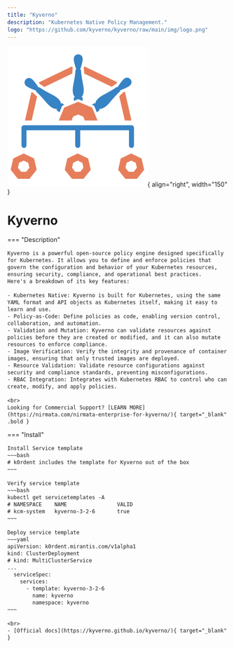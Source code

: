 ```yaml
---
title: "Kyverno"
description: "Kubernetes Native Policy Management."
logo: "https://github.com/kyverno/kyverno/raw/main/img/logo.png"
---
```

![logo](https://github.com/kyverno/kyverno/raw/main/img/logo.png){ align="right", width="150" }
# Kyverno

=== "Description"

    Kyverno is a powerful open-source policy engine designed specifically for Kubernetes. It allows you to define and enforce policies that govern the configuration and behavior of your Kubernetes resources, ensuring security, compliance, and operational best practices. 
    Here's a breakdown of its key features:

    - Kubernetes Native: Kyverno is built for Kubernetes, using the same YAML format and API objects as Kubernetes itself, making it easy to learn and use.
    - Policy-as-Code: Define policies as code, enabling version control, collaboration, and automation. 
    - Validation and Mutation: Kyverno can validate resources against policies before they are created or modified, and it can also mutate resources to enforce compliance. 
    - Image Verification: Verify the integrity and provenance of container images, ensuring that only trusted images are deployed. 
    - Resource Validation: Validate resource configurations against security and compliance standards, preventing misconfigurations. 
    - RBAC Integration: Integrates with Kubernetes RBAC to control who can create, modify, and apply policies.

    <br>
    Looking for Commercial Support? [LEARN MORE](https://nirmata.com/nirmata-enterprise-for-kyverno/){ target="_blank" .bold }
    

=== "Install"

    Install Service template
    ~~~bash
    # k0rdent includes the template for Kyverno out of the box
    ~~~

    Verify service template
    ~~~bash
    kubectl get servicetemplates -A
    # NAMESPACE    NAME                VALID
    # kcm-system   kyverno-3-2-6       true
    ~~~

    Deploy service template
    ~~~yaml
    apiVersion: k0rdent.mirantis.com/v1alpha1
    kind: ClusterDeployment
    # kind: MultiClusterService
    ...
      serviceSpec:
        services:
          - template: kyverno-3-2-6
            name: kyverno
            namespace: kyverno
    ~~~

    <br>
    - [Official docs](https://kyverno.github.io/kyverno/){ target="_blank" }
